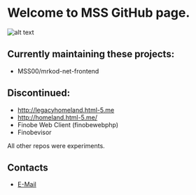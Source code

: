 # Welcome to MSS GitHub page.

![alt text](https://i.imgur.com/QlUzTCs.png "MSS Logo")

## Currently maintaining these projects:

* MSS00/mrkod-net-frontend

## Discontinued:

* http://legacyhomeland.html-5.me
* http://homeland.html-5.me/
* Finobe Web Client (finobewebphp)
* Finobevisor

All other repos were experiments.

## Contacts

* [E-Mail](mailto:mknetceo@gmail.com)
